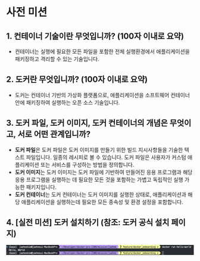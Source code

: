 # 사전 미션
## 1. 컨테이너 기술이란 무엇입니까? (100자 이내로 요약)
- 컨테이너는 실행에 필요한 모든 파일을 포함한 전체 실행환경에서 애플리케이션을 패키징하고 격리할 수 있는 기술입니다. 

## 2. 도커란 무엇입니까? (100자 이내로 요약)
- 도커는 컨테이너 기반의 가상화 플랫폼으로, 애플리케이션을 소프트웨어 컨테이너 안에 패키징하여 실행하는 오픈 소스 기술입니다. 

## 3. 도커 파일, 도커 이미지, 도커 컨테이너의 개념은 무엇이고, 서로 어떤 관계입니까?
- **도커 파일**은 도커 파일은 도커 이미지를 만들기 위한 빌드 지시사항들을 기술한 텍스트 파일입니다. 일종의 레시피로 볼 수 있습니다. 도커 파일은 사용자가 커스텀 애플리케이션 또는 서비스를 구성하는 방법을 정의합니다.
- **도커 이미지**는 도커 이미지는 도커 파일에 기반하여 만들어진 응용 프로그램과 해당 응용 프로그램을 실행하는 데 필요한 모든 것을 포함하는 가볍고 독립적인 실행 가능한 패키지입니다.
- **도커 컨테이너**는 도커 컨테이너는 도커 이미지를 실행한 상태로, 애플리케이션과 해당 애플리케이션을 실행하는데 필요한 모든 종속성 및 환경 설정을 포함합니다.


## 4. [실전 미션] 도커 설치하기 (참조: 도커 공식 설치 페이지)

![hello_world](image.png)